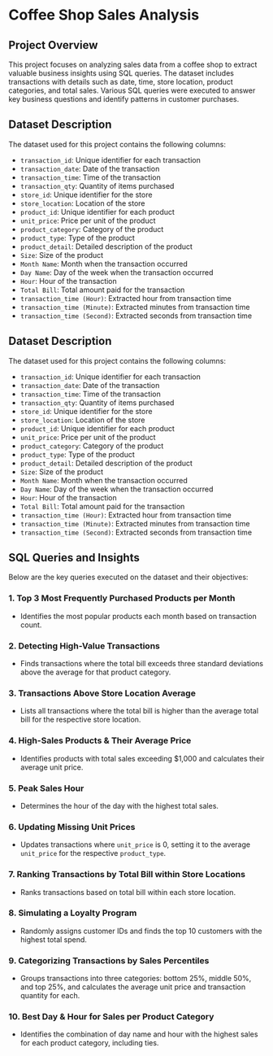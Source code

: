 # Coffee Shop Sales Analysis

## Project Overview
This project focuses on analyzing sales data from a coffee shop to extract valuable business insights using SQL queries. The dataset includes transactions with details such as date, time, store location, product categories, and total sales. Various SQL queries were executed to answer key business questions and identify patterns in customer purchases.

## Dataset Description
The dataset used for this project contains the following columns:
- `transaction_id`: Unique identifier for each transaction
- `transaction_date`: Date of the transaction
- `transaction_time`: Time of the transaction
- `transaction_qty`: Quantity of items purchased
- `store_id`: Unique identifier for the store
- `store_location`: Location of the store
- `product_id`: Unique identifier for each product
- `unit_price`: Price per unit of the product
- `product_category`: Category of the product
- `product_type`: Type of the product
- `product_detail`: Detailed description of the product
- `Size`: Size of the product
- `Month Name`: Month when the transaction occurred
- `Day Name`: Day of the week when the transaction occurred
- `Hour`: Hour of the transaction
- `Total Bill`: Total amount paid for the transaction
- `transaction_time (Hour)`: Extracted hour from transaction time
- `transaction_time (Minute)`: Extracted minutes from transaction time
- `transaction_time (Second)`: Extracted seconds from transaction time

## Dataset Description
The dataset used for this project contains the following columns:
- `transaction_id`: Unique identifier for each transaction
- `transaction_date`: Date of the transaction
- `transaction_time`: Time of the transaction
- `transaction_qty`: Quantity of items purchased
- `store_id`: Unique identifier for the store
- `store_location`: Location of the store
- `product_id`: Unique identifier for each product
- `unit_price`: Price per unit of the product
- `product_category`: Category of the product
- `product_type`: Type of the product
- `product_detail`: Detailed description of the product
- `Size`: Size of the product
- `Month Name`: Month when the transaction occurred
- `Day Name`: Day of the week when the transaction occurred
- `Hour`: Hour of the transaction
- `Total Bill`: Total amount paid for the transaction
- `transaction_time (Hour)`: Extracted hour from transaction time
- `transaction_time (Minute)`: Extracted minutes from transaction time
- `transaction_time (Second)`: Extracted seconds from transaction time

## SQL Queries and Insights
Below are the key queries executed on the dataset and their objectives:

### 1. Top 3 Most Frequently Purchased Products per Month
- Identifies the most popular products each month based on transaction count.

### 2. Detecting High-Value Transactions
- Finds transactions where the total bill exceeds three standard deviations above the average for that product category.

### 3. Transactions Above Store Location Average
- Lists all transactions where the total bill is higher than the average total bill for the respective store location.

### 4. High-Sales Products & Their Average Price
- Identifies products with total sales exceeding $1,000 and calculates their average unit price.

### 5. Peak Sales Hour
- Determines the hour of the day with the highest total sales.

### 6. Updating Missing Unit Prices
- Updates transactions where `unit_price` is 0, setting it to the average `unit_price` for the respective `product_type`.

### 7. Ranking Transactions by Total Bill within Store Locations
- Ranks transactions based on total bill within each store location.

### 8. Simulating a Loyalty Program
- Randomly assigns customer IDs and finds the top 10 customers with the highest total spend.

### 9. Categorizing Transactions by Sales Percentiles
- Groups transactions into three categories: bottom 25%, middle 50%, and top 25%, and calculates the average unit price and transaction quantity for each.

### 10. Best Day & Hour for Sales per Product Category
- Identifies the combination of day name and hour with the highest sales for each product category, including ties.


